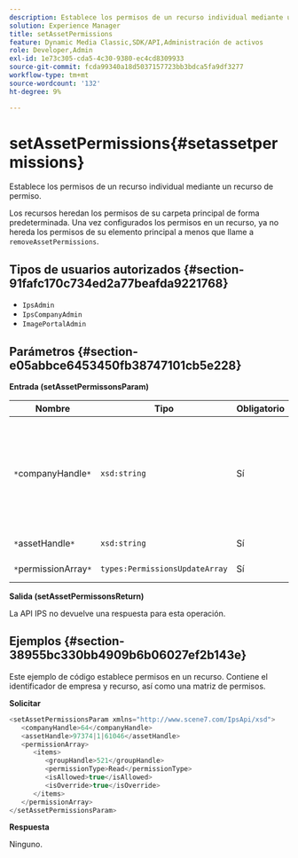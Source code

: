 ```yaml
---
description: Establece los permisos de un recurso individual mediante un recurso de permiso.
solution: Experience Manager
title: setAssetPermissions
feature: Dynamic Media Classic,SDK/API,Administración de activos
role: Developer,Admin
exl-id: 1e73c305-cda5-4c30-9380-ec4cd8309933
source-git-commit: fcda99340a18d5037157723bb3bdca5fa9df3277
workflow-type: tm+mt
source-wordcount: '132'
ht-degree: 9%

---
```


# setAssetPermissions{#setassetpermissions}

Establece los permisos de un recurso individual mediante un recurso de permiso.

Los recursos heredan los permisos de su carpeta principal de forma predeterminada. Una vez configurados los permisos en un recurso, ya no hereda los permisos de su elemento principal a menos que llame a `removeAssetPermissions`.

## Tipos de usuarios autorizados {#section-91fafc170c734ed2a77beafda9221768}

* `IpsAdmin`
* `IpsCompanyAdmin`
* `ImagePortalAdmin`

## Parámetros {#section-e05abbce6453450fb38747101cb5e228}

**Entrada (setAssetPermissonsParam)**

| Nombre | Tipo | Obligatorio | Descripción |
|---|---|---|---|
| `*`companyHandle`*` | `xsd:string` | Sí | El identificador de la empresa que contiene la carpeta con la que desea trabajar. |
| `*`assetHandle`*` | `xsd:string` | Sí | Identificador de carpeta. |
| `*`permissionArray`*` | `types:PermissionsUpdateArray` | Sí | Matriz de permisos. |

**Salida (setAssetPermissonsReturn)**

La API IPS no devuelve una respuesta para esta operación.

## Ejemplos {#section-38955bc330bb4909b6b06027ef2b143e}

Este ejemplo de código establece permisos en un recurso. Contiene el identificador de empresa y recurso, así como una matriz de permisos.

**Solicitar**

```java
<setAssetPermissionsParam xmlns="http://www.scene7.com/IpsApi/xsd">
   <companyHandle>64</companyHandle>
   <assetHandle>97374|1|61046</assetHandle>
   <permissionArray>
      <items>
         <groupHandle>521</groupHandle>
         <permissionType>Read</permissionType>
         <isAllowed>true</isAllowed>
         <isOverride>true</isOverride>
      </items>
   </permissionArray>
</setAssetPermissionsParam>
```

**Respuesta**

Ninguno.
